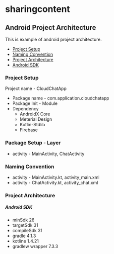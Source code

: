 # sharingcontent
##  Android Project Architecture
This is example of android project architecture.
- [Project Setup](#project-setup)
- [Naming Convention](#naming-convention)
- [Project Architecture](#project-architecture)
- [Android SDK](#android-sdk)
### Project Setup
Project name - CloudChatApp
  * Package name - com.application.cloudchatapp
  * Package Init - Module
  * Dependency
    * AndroidX Core
    * Meterial Design
    * Kotlin-Stdlib
    * Firebase
### Package Setup - Layer
   * activity - MainActivity, ChatActivity
### Naming Convention
   * activity - MainActivity.kt, activity_main.xml
   * activity - ChatActivity.kt, activity_chat.xml
### Project Architecture
##### Android SDK
   * minSdk 26
   * targetSdk 31
   * compileSdk 31
   * gradle 4.1.3
   * kotline 1.4.21
   * gradlew wrapper 7.3.3
